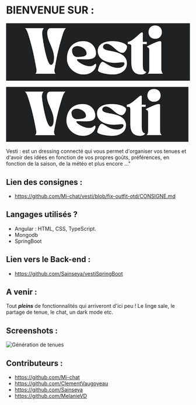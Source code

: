 # BIENVENUE SUR :

![Vesti](https://github.com/Mi-chat/vesti/blob/fix-outfit-otd/src/assets/img/logo/logoVestiWhiteLittle.png)

<img src="https://github.com/Mi-chat/vesti/blob/fix-outfit-otd/src/assets/img/logo/logoVestiWhiteLittle.png" width="500" height="150" />

Vesti : est un dressing connecté qui vous permet d'organiser vos tenues et d'avoir des idées en fonction de vos propres goûts, préférences, en fonction de la saison, de la météo et plus encore ..."

## Lien des consignes :
+ https://github.com/Mi-chat/vesti/blob/fix-outfit-otd/CONSIGNE.md

## Langages utilisés ?
+ Angular : HTML, CSS, TypeScript.
+ Mongodb
+ SpringBoot

## Lien vers le Back-end :
+ https://github.com/Sainseya/vestiSpringBoot

## A venir :
Tout _**pleins**_ de fonctionnalités qui arriveront d'ici peu ! Le linge sale, le partage de tenue, le chat, un dark mode etc.

## Screenshots :
![Génération de tenues](https://github.com/Mi-chat/vesti/blob/fix-outfit-otd/src/assets/img/logo/Capture%20d'ecrans/Capture%20d'%C3%A9cran%202023-06-13%20100404.png)

## Contributeurs :
+ https://github.com/Mi-chat
+ https://github.com/ClementVaugoyeau
+ https://github.com/Sainseya
+ https://github.com/MelanieVD
